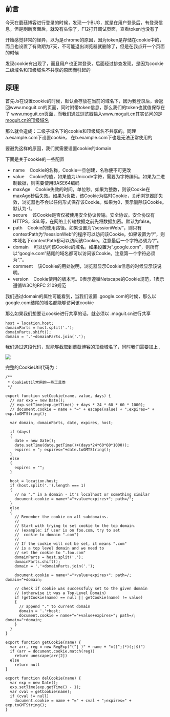 前言
--

今天在蘑菇博客进行登录的时候，发现一个BUG，就是在用户登录后，有登录信息，但是刷新页面后，就没有头像了，F12打开调试页面，查看token也没有了

开始感觉非常的怪异，以为是chrome的原因，因为token是存储在cookie中的，而且也设置了有效期为7天，不可能退出浏览器就删除了，但是在我点开一个页面的时候

发现cookie有出现了，而且用户也正常登录，后面经过排查发现，是因为cookie二级域名和顶级域名不共享的原因而引起的

原理
--

首先Js在设置cookie的时候，默认会存放在当前的域名下，因为我登录后，会返回www.moguit.cn的页面，同时附带token信息，那么我们的token也就值保存在了 www.moguit.cn页面，而我们通过浏览器输入www.moguit.cn其实访问的是moguit.cn的顶级域名

那么就会造成：二级子域名下的cookie和顶级域名不共享的。同理 a.example.com下设置cookie， 在b.example.com下也是无法正常使用的

要避免这样的原因，我们就需要设置cookie的domain

下面是关于cookie的一些配置

*   name    Cookie的名称，Cookie一旦创建，名称便不可更改
*   value    Cookie的值，如果值为Unicode字符，需要为字符编码。如果为二进制数据，则需要使用BASE64编码
*   maxAge    Cookie失效的时间，单位秒。如果为整数，则该Cookie在maxAge秒后失效。如果为负数，该Cookie为临时Cookie，关闭浏览器即失效，浏览器也不会以任何形式保存该Cookie。如果为0，表示删除该Cookie。默认为-1。
*   secure    该Cookie是否仅被使用安全协议传输。安全协议。安全协议有HTTPS，SSL等，在网络上传输数据之前先将数据加密。默认为false。
*   path    Cookie的使用路径。如果设置为“/sessionWeb/”，则只有contextPath为“/sessionWeb”的程序可以访问该Cookie。如果设置为“/”，则本域名下contextPath都可以访问该Cookie。注意最后一个字符必须为“/”。
*   domain    可以访问该Cookie的域名。如果设置为“.google.com”，则所有以“google.com”结尾的域名都可以访问该Cookie。注意第一个字符必须为“.”。
*   comment    该Cookie的用处说明，浏览器显示Cookie信息的时候显示该说明。
*   version    Cookie使用的版本号。0表示遵循Netscape的Cookie规范，1表示遵循W3C的RFC 2109规范

我们通过domain的属性可能看到，当我们设置 .google.com的时候，那么以google.com结尾的域名都能够访问该cookie

那么如果我们想要让cookie进行共享的话，就必须以 .moguit.cn进行共享

    host = location.host;
    domainParts = host.split('.');
    domainParts.shift();
    domain = '.'+domainParts.join('.');

我们通过这段代码，就能够截取到蘑菇博客的顶级域名了，同时我们需要加上 .

![](http://image.moguit.cn/f004ce6dc7b24445805f193f09a02fa4)

完整的CookieUtil代码为：

    /**
     * CookieUtil常用的一些工具类
     */
    
    export function setCookie(name, value, days) {
      // var exp = new Date();
      // exp.setTime(exp.getTime() + days * 24 * 60 * 60 * 1000);
      // document.cookie = name + "=" + escape(value) + ";expires=" + exp.toGMTString();
    
      var domain, domainParts, date, expires, host;
    
      if (days)
      {
        date = new Date();
        date.setTime(date.getTime()+(days*24*60*60*1000));
        expires = "; expires="+date.toGMTString();
      }
      else
      {
        expires = "";
      }
    
      host = location.host;
      if (host.split('.').length === 1)
      {
        // no "." in a domain - it's localhost or something similar
        document.cookie = name+"="+value+expires+"; path=/";
      }
      else
      {
        // Remember the cookie on all subdomains.
        //
        // Start with trying to set cookie to the top domain.
        // (example: if user is on foo.com, try to set
        //  cookie to domain ".com")
        //
        // If the cookie will not be set, it means ".com"
        // is a top level domain and we need to
        // set the cookie to ".foo.com"
        domainParts = host.split('.');
        domainParts.shift();
        domain = '.'+domainParts.join('.');
    
        document.cookie = name+"="+value+expires+"; path=/; domain="+domain;
    
        // check if cookie was successfuly set to the given domain
        // (otherwise it was a Top-Level Domain)
        if (getCookie(name) == null || getCookie(name) != value)
        {
          // append "." to current domain
          domain = '.'+host;
          document.cookie = name+"="+value+expires+"; path=/; domain="+domain;
        }
      }
    }
    
    export function getCookie(name) {
      var arr, reg = new RegExp("(^| )" + name + "=([^;]*)(;|$)")
      if (arr = document.cookie.match(reg))
        return unescape(arr[2])
      else
        return null
    }
    
    export function delCookie(name) {
      var exp = new Date();
      exp.setTime(exp.getTime() - 1);
      var cval = getCookie(name);
      if (cval != null)
        document.cookie = name + "=" + cval + ";expires=" + exp.toGMTString();
    }